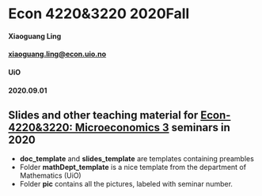 # Econ 4220&3220 2020Fall

#### Xiaoguang Ling
#### xiaoguang.ling@econ.uio.no
#### UiO
#### 2020.09.01

## Slides and other teaching material for [Econ-4220&3220: Microeconomics 3](https://www.uio.no/studier/emner/sv/oekonomi/ECON3220/index.html) seminars in 2020

* **doc_template** and **slides_template** are templates containing preambles
* Folder **mathDept_template** is a nice template from the department of Mathematics (UiO)
* Folder **pic** contains all the pictures, labeled with seminar number.
